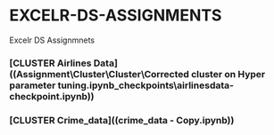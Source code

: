 # EXCELR-DS-ASSIGNMENTS

Excelr DS Assignmnets


### [CLUSTER Airlines Data]((Assignment\Cluster\Cluster\Corrected cluster on Hyper parameter tuning\.ipynb_checkpoints\airlinesdata-checkpoint.ipynb))
### [CLUSTER Crime_data]((crime_data - Copy.ipynb))
